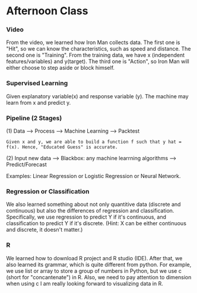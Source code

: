 # Afternoon Class

### Video

From the video, we learned how Iron Man collects data. The first one is "Hit", so we can know the characteristics, such as speed and distance. 
The second one is "Training". From the training data, we have x (independent features/variables) and y(target).
The third one is "Action", so Iron Man will either choose to step aside or block himself.

### Supervised Learning

Given explanatory variable(x) and response variable (y). The machine may learn from x and predict y.

### Pipeline (2 Stages)

(1) Data --> Process --> Machine Learning --> Packtest

    Given x and y, we are able to build a function f such that y hat = f(x). Hence, "Educated Guess" is accurate.

(2) Input new data --> Blackbox: any machine learrning algorithms --> Predict/Forecast

Examples: Linear Regression or Logistic Regression or Neural Network.

### Regression or Classification

We also learned something about not only quantitive data (discrete and continuous) but also the differences of regression and classification. Specifically, we use regression to predict Y if it's continuous, and classification to predict Y if it's discrete. 
(Hint: X can be either continuous and discrete, it doesn't matter.)

### R

We learned how to download R project and R studio (IDE). After that, we also learned its grammar, which is quite different from python. For example, we use list or array to store a group of numbers in Python, but we use c (short for "concantenate") in R. Also, we need to pay attention to dimension when using c I am really looking forward to visualizing data in R.
 
